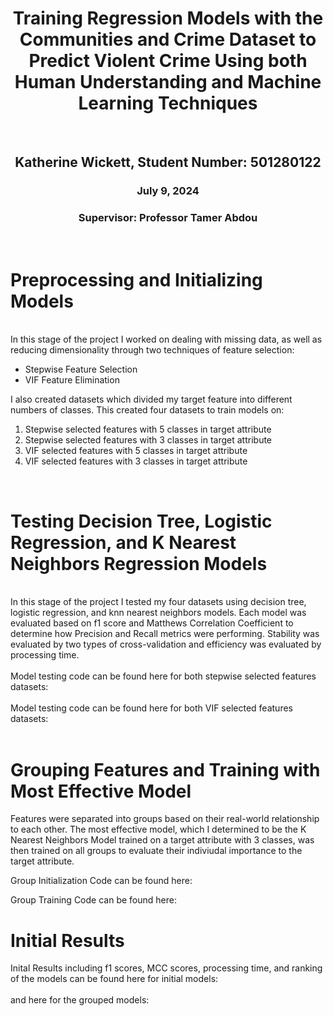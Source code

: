 <div align="center">
  <h1 align="center">Training Regression Models with the Communities and Crime Dataset to Predict Violent Crime Using both Human Understanding and Machine Learning Techniques</h1>
</div>
</br> 

<div align="center"> 
  <h2 align="center"> Katherine Wickett, Student Number: 501280122 </h2>
  <h3 align="center"> July 9, 2024 </h3>
  <h3 align="center"> Supervisor: Professor Tamer Abdou </h3>  
</div>
</br> 

<h1 align="left"> Preprocessing and Initializing Models </h1>
</br>
In this stage of the project I worked on dealing with missing data, as well as reducing dimensionality through two techniques of feature selection: 

- Stepwise Feature Selection 
- VIF Feature Elimination

I also created datasets which divided my target feature into different numbers of classes. This created four datasets to train models on: 


1. Stepwise selected features with 5 classes in target attribute
2. Stepwise selected features with 3 classes in target attribute
3. VIF selected features with 5 classes in target attribute
4. VIF selected features with 3 classes in target attribute

</br>
<h1 alighn="left"> Testing Decision Tree, Logistic Regression, and K Nearest Neighbors Regression Models </h1>
</br>
In this stage of the project I tested my four datasets using decision tree, logistic regression, and knn nearest neighbors models. Each model was evaluated based on f1 score
and Matthews Correlation Coefficient to determine how Precision and Recall metrics were performing. Stability was evaluated by two types of cross-validation and efficiency 
was evaluated by processing time. 
</br>
</br>
Model testing code can be found here for both stepwise selected features datasets: 
</br>
</br>
Model testing code can be found here for both VIF selected features datasets: 
</br>
</br>
<h1 align="left"> Grouping Features and Training with Most Effective Model </h1>

Features were separated into groups based on their real-world relationship to each other. The most effective model, which I determined to be the K Nearest Neighbors 
Model trained on a target attribute with 3 classes, was then trained on all groups to evaluate their indiviudal importance to the target attribute. 

Group Initialization Code can be found here: 

Group Training Code can be found here: 

<h1 align="left"> Initial Results </h1>

Inital Results including f1 scores, MCC scores, processing time, and ranking of the models can be found here for initial models: 
</br>
</br>
and here for the grouped models: 
